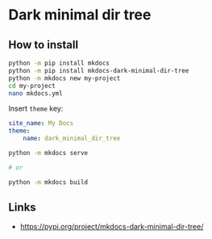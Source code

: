 # Dark minimal dir tree

## How to install

```bash
python -m pip install mkdocs
python -m pip install mkdocs-dark-minimal-dir-tree
python -m mkdocs new my-project
cd my-project
nano mkdocs.yml
```

Insert `theme` key:

```yml
site_name: My Docs
theme: 
    name: dark_minimal_dir_tree
```

```bash
python -m mkdocs serve

# or

python -m mkdocs build
```

## Links

- https://pypi.org/project/mkdocs-dark-minimal-dir-tree/